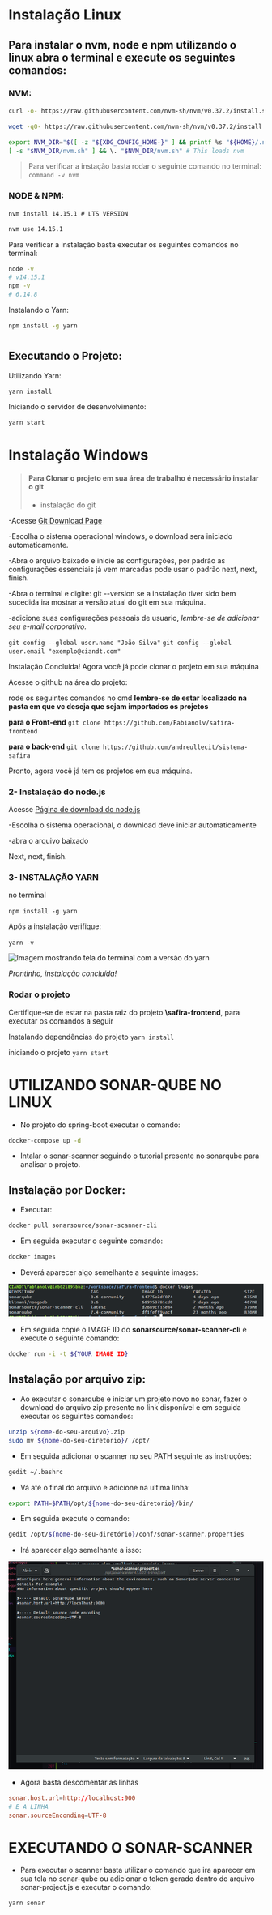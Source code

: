 # Instalação Linux

## Para instalar o nvm, node e npm utilizando o linux abra o terminal e execute os seguintes comandos:

### NVM:

```bash
curl -o- https://raw.githubusercontent.com/nvm-sh/nvm/v0.37.2/install.sh | bash
```

```bash
wget -qO- https://raw.githubusercontent.com/nvm-sh/nvm/v0.37.2/install.sh | bash
```

```bash
export NVM_DIR="$([ -z "${XDG_CONFIG_HOME-}" ] && printf %s "${HOME}/.nvm" || printf %s "${XDG_CONFIG_HOME}/nvm")"
[ -s "$NVM_DIR/nvm.sh" ] && \. "$NVM_DIR/nvm.sh" # This loads nvm
```

> Para verificar a instação basta rodar o seguinte comando no terminal: `command -v nvm`

### NODE & NPM:

```base
nvm install 14.15.1 # LTS VERSION
```

```bash
nvm use 14.15.1
```

Para verificar a instalação basta executar os seguintes comandos no terminal:

```bash
node -v
# v14.15.1
npm -v
# 6.14.8
``` 

Instalando o Yarn:

```bash
npm install -g yarn
```

#

## Executando o Projeto:

Utilizando Yarn:

```bash
yarn install
```

Iniciando o servidor de desenvolvimento:

```bash
yarn start
```


# Instalação Windows



> #### Para Clonar o projeto em sua área de trabalho é necessário instalar o git
>
> - instalação do git
>

-Acesse [Git Download Page](https://git-scm.com/downloads)

-Escolha o sistema operacional windows, o download sera iniciado automaticamente.

-Abra o arquivo baixado e inicie as configurações, por padrão as configurações essenciais já vem marcadas
pode usar o padrão next, next, finish.

-Abra o terminal e digite: git --version
se a instalação tiver sido bem sucedida ira mostrar a versão atual do git em sua máquina.

-adicione suas configurações pessoais de usuario, *lembre-se de adicionar seu e-mail corporativo.*

```git config --global user.name "João Silva"```
```git config --global user.email "exemplo@ciandt.com"```

Instalação Concluída!
Agora você já pode clonar o projeto em sua máquina

Acesse o github na área do projeto:

rode os seguintes comandos no cmd
**lembre-se de estar localizado na pasta em que vc deseja que sejam importados os projetos**

**para o Front-end**
```git clone https://github.com/Fabianolv/safira-frontend```

**para o back-end**
```git clone https://github.com/andreullecit/sistema-safira```

Pronto, agora você já tem os projetos em sua máquina.


### 2- **Instalação do node.js**

Acesse    [Página de download do node.js](https://nodejs.org/en/download/)

-Escolha o sistema operacional, o download deve iniciar automaticamente 

-abra o arquivo baixado

Next, next, finish.




### 3- INSTALAÇÃO YARN

no terminal

```npm install -g yarn```



Após a instalação verifique:

```yarn -v```

![Imagem mostrando tela do terminal com a versão do yarn](assets/readme-images/yarn-install-completed-4.png)


*Prontinho, instalação concluída!*


### Rodar o projeto


Certifique-se de estar na pasta raiz do projeto **\safira-frontend**, para executar os comandos a seguir

Instalando dependências do projeto
```yarn install```

iniciando o projeto 
```yarn start```


# UTILIZANDO SONAR-QUBE NO LINUX

- No projeto do spring-boot executar o comando:

```bash
docker-compose up -d
```

- Intalar o sonar-scanner seguindo o tutorial presente no sonarqube para analisar o projeto.

## Instalação por Docker:

- Executar:

```bash
docker pull sonarsource/sonar-scanner-cli
```

- Em seguida executar o seguinte comando:

```bash
docker images
```

- Deverá aparecer algo semelhante a seguinte images:

![Images mostrando as images do docker](assets/readme-images/docker-images.png)

- Em seguida copie o IMAGE ID do **sonarsource/sonar-scanner-cli** e execute o seguinte comando:

```bash
docker run -i -t ${YOUR IMAGE ID}
```

## Instalação por arquivo zip:

- Ao executar o sonarqube e iniciar um projeto novo no sonar, fazer o download do arquivo zip presente no link disponível e em seguida executar os seguintes comandos:

```bash
unzip ${nome-do-seu-arquivo}.zip
sudo mv ${nome-do-seu-diretório}/ /opt/
```

- Em seguida adicionar o scanner no seu PATH seguinte as instruções:

```bash
gedit ~/.bashrc
```

- Vá até o final do arquivo e adicione na ultima linha:

```bash
export PATH=$PATH/opt/${nome-do-seu-diretorio}/bin/
```

- Em seguida execute o comando:

```bash
gedit /opt/${nome-do-seu-diretório}/conf/sonar-scanner.properties
```

- Irá aparecer algo semelhante a isso:

![Imagem com configurações do sonar-scanner](assets/readme-images/sonar-scanner-config.png)

- Agora basta descomentar as linhas

```conf
sonar.host.url=http://localhost:900
# E A LINHA
sonar.sourceEnconding=UTF-8
``` 


# EXECUTANDO O SONAR-SCANNER

- Para executar o scanner basta utilizar o comando que ira aparecer em sua tela no sonar-qube ou adicionar o token gerado dentro do arquivo sonar-project.js e executar o comando:

```bash
yarn sonar
```








